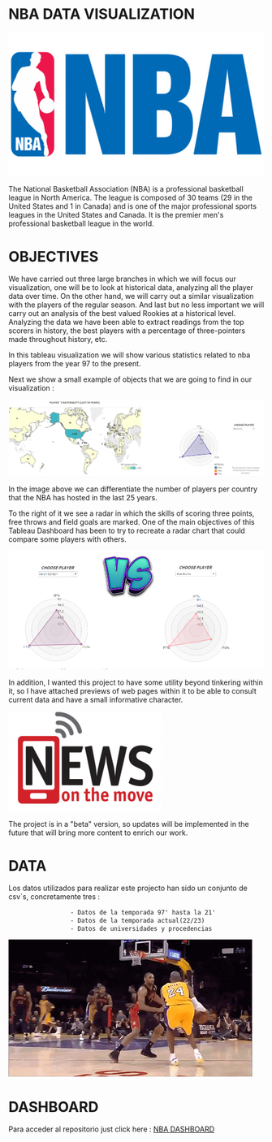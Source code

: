 # NBA DATA VISUALIZATION


![portada](Images/NBALOGO.png)


The National Basketball Association (NBA) is a professional basketball league in North America. The league is composed of 30 teams (29 in the United States and 1 in Canada) and is one of the major professional sports leagues in the United States and Canada. It is the premier men's professional basketball league in the world.




# OBJECTIVES



We have carried out three large branches in which we will focus our visualization, one will be to look at historical data, analyzing all the player data over time. On the other hand, we will carry out a similar visualization with the players of the regular season. And last but no less important we will carry out an analysis of the best valued Rookies at a historical level.
Analyzing the data we have been able to extract readings from the top scorers in history, the best players with a percentage of three-pointers made throughout history, etc.





In this tableau visualization we will show various statistics related to nba players from the year 97 to the present.



Next we show a small example of objects that we are going to find in our visualization :




![](images/RADAR.png)


In the image above we can differentiate the number of players per country that the NBA has hosted in the last 25 years.



To the right of it we see a radar in which the skills of scoring three points, free throws and field goals are marked. One of the main objectives of this Tableau Dashboard has been to try to recreate a radar chart that could compare some players with others.

![](images/VS.png)



In addition, I wanted this project to have some utility beyond tinkering within it, so I have attached previews of web pages within it to be able to consult current data and have a small informative character.


![](images/news.png)

The project is in a "beta" version, so updates will be implemented in the future that will bring more content to enrich our work.





# DATA

Los datos utilizados para realizar este projecto han sido un conjunto de csv`s, concretamente tres : 
                    
                     - Datos de la temporada 97' hasta la 21'
                     - Datos de la temporada actual(22/23)
                     - Datos de universidades y procedencias



![](images/KOBE.gif) 



# DASHBOARD
Para acceder al repositorio just click here : 
[NBA DASHBOARD](https://public.tableau.com/app/profile/jacobo7718/viz/NBA_16761035796770/UNIVERSITY?publish=yes)






